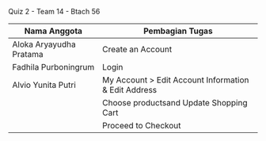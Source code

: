 Quiz 2 - Team 14 - Btach 56


| Nama Anggota              | Pembagian Tugas                                      |
| --------------------------| -----------------------------------------------------|
| Aloka Aryayudha Pratama   | Create an Account                                    |
| Fadhila Purboningrum      | Login                                                |
| Alvio Yunita Putri        | My Account > Edit Account Information & Edit Address |
|                           | Choose productsand Update Shopping Cart              |
|                           | Proceed to Checkout                                  |
